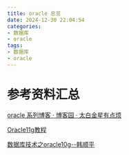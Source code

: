 ```yaml
---
title: oracle 总览
date: 2024-12-30 22:04:54
categories:
- 数据库
- oracle
tags:
- 数据库
- oracle
---
```


# 参考资料汇总

[oracle 系列博客 · 博客园 · 太白金星有点烦](https://www.cnblogs.com/zmc60/category/2032362.html)

[Oracle11g教程](https://www.bilibili.com/video/BV1fL411s7eP)

[数据库技术之oracle10g--韩顺平](https://www.bilibili.com/video/BV1nU4y1x7cc)
